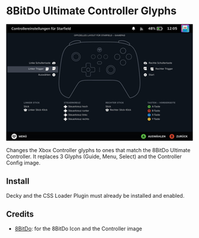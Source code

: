 # 8BitDo Ultimate Controller Glyphs

![image](preview.jpg)

Changes the Xbox Controller glyphs to ones that match the 8BitDo Ultimate Controller. It replaces 3 Glyphs (Guide, Menu, Select) and the Controller Config image.

## Install

Decky and the CSS Loader Plugin must already be installed and enabled.

## Credits

- [8BitDo](https://www.8bitdo.com/): for the 8BitDo Icon and the Controller image

